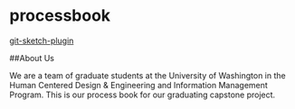 # processbook
[git-sketch-plugin](https://github.com/mathieudutour/git-sketch-plugin)


##About Us

We are a team of graduate students at the University of Washington in the Human Centered Design & Engineering and Information Management Program. This is our process book for our graduating capstone project.
